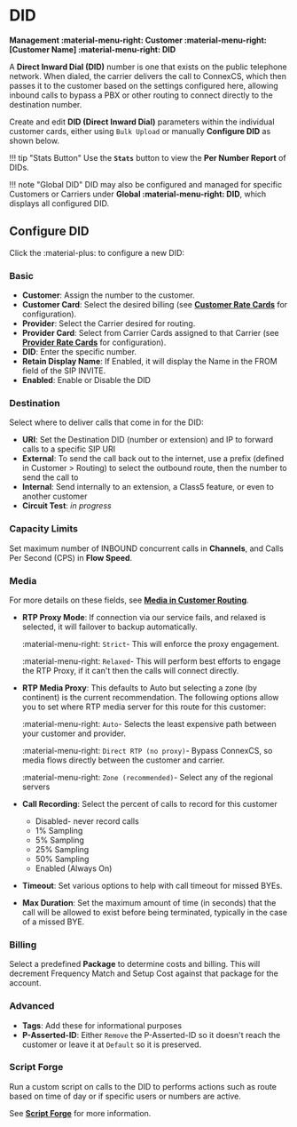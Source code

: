 # DID
**Management :material-menu-right: Customer :material-menu-right: [Customer Name] :material-menu-right: DID**

A **Direct Inward Dial (DID)** number is one that exists on the public telephone network. When dialed, the carrier delivers the call to ConnexCS, which then passes it to the customer based on the settings configured here, allowing inbound calls to bypass a PBX or other routing to connect directly to the destination number. 

Create and edit **DID (Direct Inward Dial)** parameters within the individual customer cards, either using `Bulk Upload` or manually **Configure DID** as shown below. 

!!! tip "Stats Button"
    Use the **`Stats`** button to view the **Per Number Report** of DIDs.
    
!!! note "Global DID"
    DID may also be configured and managed for specific Customers or Carriers under **Global :material-menu-right: DID**, which displays all configured DID.
    


## Configure DID
Click the :material-plus: to configure a new DID:

### Basic
+ **Customer**: Assign the number to the customer.
+ **Customer Card**: Select the desired billing (see [**Customer Rate Cards**](https://docs.connexcs.com/customer-ratecard/) for configuration).
+ **Provider**: Select the Carrier desired for routing.
+ **Provider Card**: Select from Carrier Cards assigned to that Carrier (see [**Provider Rate Cards**](https://docs.connexcs.com/provider-ratecard/) for configuration).
+ **DID**: Enter the specific number. 
+ **Retain Display Name**: If Enabled, it will display the Name in the FROM field of the SIP INVITE. 
+ **Enabled**: Enable or Disable the DID

### Destination
Select where to deliver calls that come in for the DID:

+ **URI**: Set the Destination DID (number or extension) and IP to forward calls to a specific SIP URI
+ **External**: To send the call back out to the internet, use a prefix (defined in Customer > Routing) to select the outbound route, then the number to send the call to
+ **Internal**: Send internally to an extension, a Class5 feature, or even to another customer
+ **Circuit Test**: *in progress*


### Capacity Limits
Set maximum number of INBOUND concurrent calls in **Channels**, and Calls Per Second (CPS) in **Flow Speed**. 

### Media
For more details on these fields, see [**Media in Customer Routing**](https://docs.connexcs.com/customer/routing/#media). 

+ **RTP Proxy Mode**: If connection via our service fails, and relaxed is selected, it will failover to backup automatically.
    
    :material-menu-right: `Strict`- This will enforce the proxy engagement. 
    
    :material-menu-right: `Relaxed`- This will perform best efforts to engage the RTP Proxy, if it can't then the calls will connect directly.

+  **RTP Media Proxy**: This defaults to Auto but selecting a zone (by continent) is the current recommendation. The following options allow you to set where RTP media server for this route for this customer:
    
    :material-menu-right: `Auto`- Selects the least expensive path between your customer and provider.
    
    :material-menu-right: `Direct RTP (no proxy)`- Bypass ConnexCS, so media flows directly between the customer and carrier. 
    
    :material-menu-right: `Zone (recommended)`- Select any of the regional servers

+ **Call Recording**: Select the percent of calls to record for this customer
    + Disabled- never record calls
    + 1% Sampling
    + 5% Sampling
    + 25% Sampling
    + 50% Sampling
    + Enabled (Always On)
+ **Timeout**: Set various options to help with call timeout for missed BYEs.
+ **Max Duration**: Set the maximum amount of time (in seconds) that the call will be allowed to exist before being terminated, typically in the case of a missed BYE.

### Billing
Select a predefined **Package** to determine costs and billing. This will decrement Frequency Match and Setup Cost against that package for the account. 

### Advanced

+ **Tags**: Add these for informational purposes
+ **P-Asserted-ID**: Either `Remove` the P-Asserted-ID so it doesn't reach the customer or leave it at `Default` so it is preserved. 

### Script Forge
Run a custom script on calls to the DID to performs actions such as route based on time of day or if specific users or numbers are active. 

See [**Script Forge**](https://docs.connexcs.com/developers/scriptforge/) for more information. 


